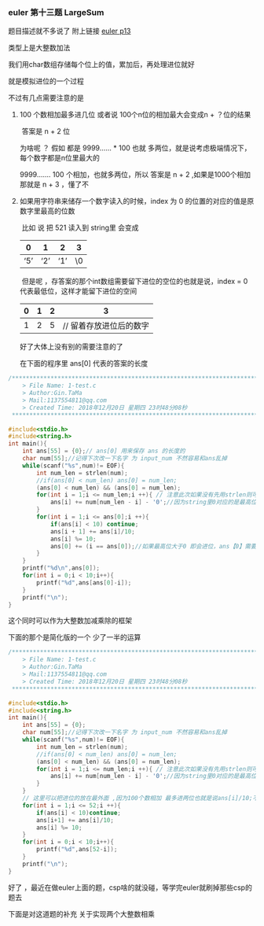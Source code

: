 ### euler 第十三题 LargeSum

题目描述就不多说了 附上链接 [euler p13](http://pe-cn.github.io/13/)

类型上是大整数加法

我们用char数组存储每个位上的值，累加后，再处理进位就好

就是模拟进位的一个过程

不过有几点需要注意的是

1. 100 个数相加最多进几位 或者说 100个n位的相加最大会变成n + ？位的结果

   ​	答案是 n + 2 位 

   为啥呢 ？ 假如 都是 9999...... * 100 也就 多两位，就是说考虑极端情况下，每个数字都是n位里最大的

   9999....... 100 个相加，也就多两位，所以 答案是 n + 2 ,如果是1000个相加 那就是 n + 3 ，懂了不

2. 如果用字符串来储存一个数字读入的时候，index 为 0 的位置的对应的值是原数字里最高的位数

   ​	比如 说 把 521 读入到 string里 会变成 

   | 0    | 1    | 2    | 3    |
   | ---- | ---- | ---- | ---- |
   | ‘5’  | ‘2’  | ‘1’  | \0   |

   ​	但是呢 ，存答案的那个int数组需要留下进位的空位的也就是说，index = 0 代表最低位，这样才能留下进位的空间

   | 0    | 1    | 2    | 3                       |
   | ---- | ---- | ---- | ----------------------- |
   | 1    | 2    | 5    | // 留着存放进位后的数字 |

   好了大体上没有别的需要注意的了

   在下面的程序里 ans[0] 代表的答案的长度


```c
/*************************************************************************
	> File Name: 1-test.c
	> Author:Gin.TaMa 
	> Mail:1137554811@qq.com 
	> Created Time: 2018年12月20日 星期四 23时48分08秒
 ************************************************************************/

#include<stdio.h>
#include<string.h>
int main(){
    int ans[55] = {0};// ans[0] 用来保存 ans 的长度的
    char num[55];//记得下次改一下名字 为 input_num 不然容易和ans乱掉
    while(scanf("%s",num)!= EOF){
        int num_len = strlen(num);
        //if(ans[0] < num_len) ans[0] = num_len;
        (ans[0] < num_len) && (ans[0] = num_len);
        for(int i = 1;i <= num_len;i ++){ // 注意此次如果没有先用strlen则可以使用; num[i];作为循环的判断条件 在循环string里的时候是个小技巧
            ans[i] += num[num_len - i] - '0';//因为string里0对应的是最高位上的数字 需要处理一下
        }
        for(int i = 1;i <= ans[0];i ++){
            if(ans[i] < 10) continue;
            ans[i + 1] += ans[i]/10;
            ans[i] %= 10;
            ans[0] += (i == ans[0]);//如果最高位大于0 即会进位，ans【0】需要加1
        }
    }
    printf("%d\n",ans[0]);
    for(int i = 0;i < 10;i++){
        printf("%d",ans[ans[0]-i]);
    }
    printf("\n");
}
```

这个同时可以作为大整数加减乘除的框架

下面的那个是简化版的一个 少了一半的运算

```c
/*************************************************************************
	> File Name: 1-test.c
	> Author:Gin.TaMa 
	> Mail:1137554811@qq.com 
	> Created Time: 2018年12月20日 星期四 23时48分08秒
 ************************************************************************/

#include<stdio.h>
#include<string.h>
int main(){
    int ans[55] = {0};
    char num[55];//记得下次改一下名字 为 input_num 不然容易和ans乱掉
    while(scanf("%s",num)!= EOF){
        int num_len = strlen(num);
        //if(ans[0] < num_len) ans[0] = num_len;
        (ans[0] < num_len) && (ans[0] = num_len);
        for(int i = 1;i <= num_len;i ++){ // 注意此次如果没有先用strlen则可以使用; num[i];作为循环的判断条件 在循环string里的时候是个小技巧
            ans[i] += num[num_len - i] - '0';//因为string里0对应的是最高位上的数字 需要处理一下
        }
    }
    // 这里可以把进位的放在最外面 ,因为100个数相加 最多进两位也就是说ans[i]/10;不会超过1000,int是可以存储下的，再然后总共只用处理一次进位
    for(int i = 1;i <= 52;i ++){
        if(ans[i] < 10)continue;
        ans[i+1] += ans[i]/10;
        ans[i] %= 10;
    }
    for(int i = 0;i < 10;i++){
        printf("%d",ans[52-i]);
    }
    printf("\n");
}
```

好了 ，最近在做euler上面的题，csp啥的就没碰，等学完euler就刷掉那些csp的题去

下面是对这道题的补充 关于实现两个大整数相乘

```

```





